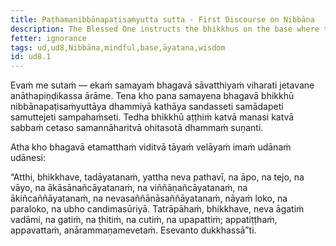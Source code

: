 ```yaml
---
title: Paṭhamanibbānapaṭisaṁyutta sutta - First Discourse on Nibbāna
description: The Blessed One instructs the bhikkhus on the base where there is no coming, going, staying, no passing away, and no arising.
fetter: ignorance
tags: ud,ud8,Nibbāna,mindful,base,āyatana,wisdom
id: ud8.1
---
```


Evaṁ me sutaṁ — ekaṁ samayaṁ bhagavā sāvatthiyaṁ viharati jetavane anāthapiṇḍikassa ārāme. Tena kho pana samayena bhagavā bhikkhū nibbānapaṭisaṁyuttāya dhammiyā kathāya sandasseti samādapeti samuttejeti sampahaṁseti. Tedha bhikkhū aṭṭhiṁ katvā manasi katvā sabbaṁ cetaso samannāharitvā ohitasotā dhammaṁ suṇanti.

Atha kho bhagavā etamatthaṁ viditvā tāyaṁ velāyaṁ imaṁ udānaṁ udānesi:

“Atthi, bhikkhave, tadāyatanaṁ, yattha neva pathavī, na āpo, na tejo, na vāyo, na ākāsānañcāyatanaṁ, na viññāṇañcāyatanaṁ, na ākiñcaññāyatanaṁ, na nevasaññānāsaññāyatanaṁ, nāyaṁ loko, na paraloko, na ubho candimasūriyā. Tatrāpāhaṁ, bhikkhave, neva āgatiṁ vadāmi, na gatiṁ, na ṭhitiṁ, na cutiṁ, na upapattiṁ; appatiṭṭhaṁ, appavattaṁ, anārammaṇamevetaṁ. Esevanto dukkhassā”ti.
